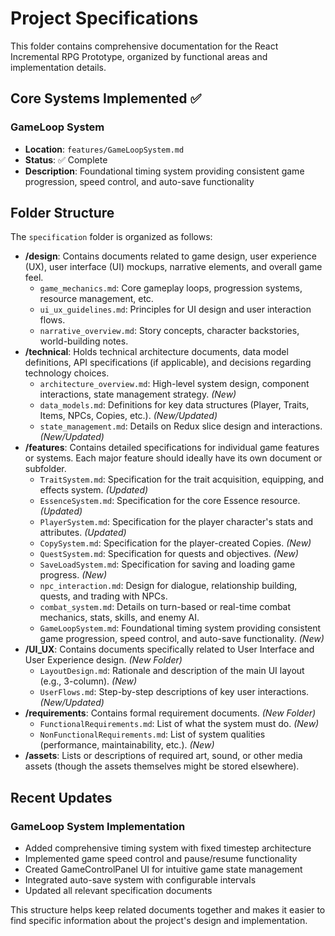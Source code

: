 # Project Specifications

This folder contains comprehensive documentation for the React Incremental RPG Prototype, organized by functional areas and implementation details.

## Core Systems Implemented ✅

### GameLoop System
- **Location**: `features/GameLoopSystem.md`
- **Status**: ✅ Complete
- **Description**: Foundational timing system providing consistent game progression, speed control, and auto-save functionality

## Folder Structure

The `specification` folder is organized as follows:

*   **/design**: Contains documents related to game design, user experience (UX), user interface (UI) mockups, narrative elements, and overall game feel.
    *   `game_mechanics.md`: Core gameplay loops, progression systems, resource management, etc.
    *   `ui_ux_guidelines.md`: Principles for UI design and user interaction flows.
    *   `narrative_overview.md`: Story concepts, character backstories, world-building notes.
*   **/technical**: Holds technical architecture documents, data model definitions, API specifications (if applicable), and decisions regarding technology choices.
    *   `architecture_overview.md`: High-level system design, component interactions, state management strategy. *(New)*
    *   `data_models.md`: Definitions for key data structures (Player, Traits, Items, NPCs, Copies, etc.). *(New/Updated)*
    *   `state_management.md`: Details on Redux slice design and interactions. *(New/Updated)*
*   **/features**: Contains detailed specifications for individual game features or systems. Each major feature should ideally have its own document or subfolder.
    *   `TraitSystem.md`: Specification for the trait acquisition, equipping, and effects system. *(Updated)*
    *   `EssenceSystem.md`: Specification for the core Essence resource. *(Updated)*
    *   `PlayerSystem.md`: Specification for the player character's stats and attributes. *(Updated)*
    *   `CopySystem.md`: Specification for the player-created Copies. *(New)*
    *   `QuestSystem.md`: Specification for quests and objectives. *(New)*
    *   `SaveLoadSystem.md`: Specification for saving and loading game progress. *(New)*
    *   `npc_interaction.md`: Design for dialogue, relationship building, quests, and trading with NPCs.
    *   `combat_system.md`: Details on turn-based or real-time combat mechanics, stats, skills, and enemy AI.
    *   `GameLoopSystem.md`: Foundational timing system providing consistent game progression, speed control, and auto-save functionality. *(New)*
*   **/UI_UX**: Contains documents specifically related to User Interface and User Experience design. *(New Folder)*
    *   `LayoutDesign.md`: Rationale and description of the main UI layout (e.g., 3-column). *(New)*
    *   `UserFlows.md`: Step-by-step descriptions of key user interactions. *(New/Updated)*
*   **/requirements**: Contains formal requirement documents. *(New Folder)*
    *   `FunctionalRequirements.md`: List of what the system must do. *(New)*
    *   `NonFunctionalRequirements.md`: List of system qualities (performance, maintainability, etc.). *(New)*
*   **/assets**: Lists or descriptions of required art, sound, or other media assets (though the assets themselves might be stored elsewhere).

## Recent Updates

### GameLoop System Implementation
- Added comprehensive timing system with fixed timestep architecture
- Implemented game speed control and pause/resume functionality  
- Created GameControlPanel UI for intuitive game state management
- Integrated auto-save system with configurable intervals
- Updated all relevant specification documents

This structure helps keep related documents together and makes it easier to find specific information about the project's design and implementation.
